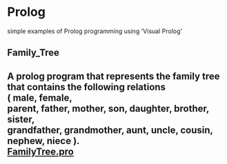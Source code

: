 # Prolog
 
 simple examples of Prolog programming using 'Visual Prolog'
 
 
## Family_Tree  
 
A prolog program that represents the family tree that contains the following relations   
( male, female,  
parent, father, mother, son, daughter, brother, sister,  
grandfather, grandmother, aunt, uncle, cousin, nephew, niece ).  
  [FamilyTree.pro](https://github.com/saraatq/Prolog/blob/main/FamilyTree.pro)
---

